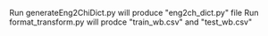 Run generateEng2ChiDict.py will produce "eng2ch_dict.py" file
Run format_transform.py will prodce "train_wb.csv" and "test_wb.csv"
